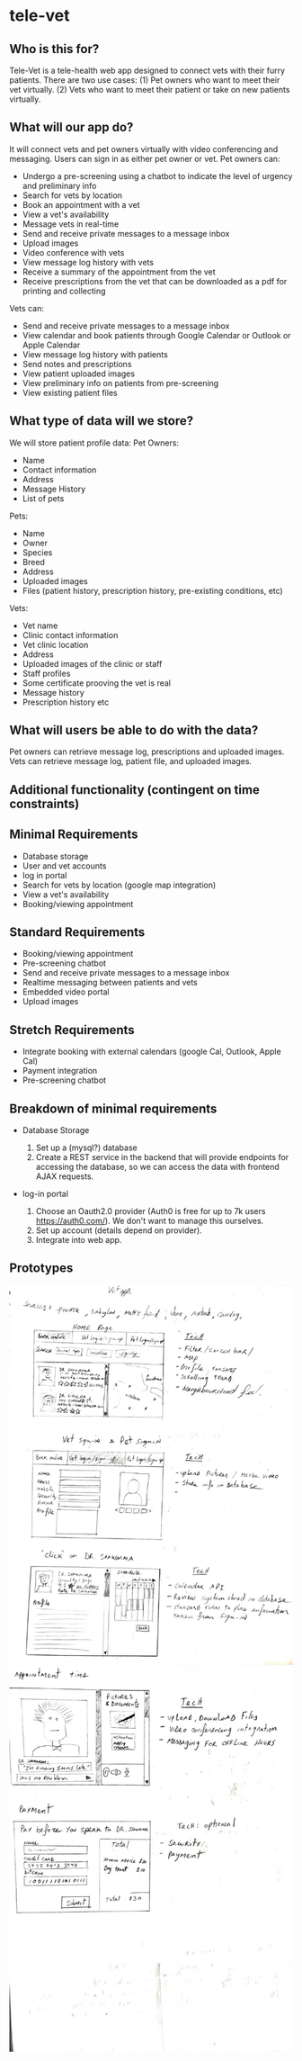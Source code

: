 # tele-vet

## Who is this for?

Tele-Vet is a tele-health web app designed to connect vets with their furry patients. There are two use cases:
(1) Pet owners who want to meet their vet virtually.
(2) Vets who want to meet their patient or take on new patients virtually.

## What will our app do?

It will connect vets and pet owners virtually with video conferencing and messaging. Users can sign in as either pet owner or vet. 
Pet owners can:
- Undergo a pre-screening using a chatbot to indicate the level of urgency and preliminary info
- Search for vets by location
- Book an appointment with a vet
- View a vet's availability
- Message vets in real-time
- Send and receive private messages to a message inbox
- Upload images
- Video conference with vets
- View message log history with vets
- Receive a summary of the appointment from the vet
- Receive prescriptions from the vet that can be downloaded as a pdf for printing and collecting

Vets can:
- Send and receive private messages to a message inbox
- View calendar and book patients through Google Calendar or Outlook or Apple Calendar
- View message log history with patients 
- Send notes and prescriptions
- View patient uploaded images
- View preliminary info on patients from pre-screening
- View existing patient files

## What type of data will we store?

We will store patient profile data: 
Pet Owners:
- Name
- Contact information
- Address
- Message History
- List of pets

Pets:
- Name
- Owner
- Species
- Breed
- Address
- Uploaded images
- Files (patient history, prescription history, pre-existing conditions, etc)

Vets:
- Vet name
- Clinic contact information
- Vet clinic location
- Address
- Uploaded images of the clinic or staff
- Staff profiles
- Some certificate prooving the vet is real
- Message history
- Prescription history etc

## What will users be able to do with the data?

Pet owners can retrieve message log, prescriptions and uploaded images. Vets can retrieve message log, patient file, and uploaded images.

## Additional functionality (contingent on time constraints)

## Minimal Requirements
- Database storage 
- User and vet accounts
- log in portal
- Search for vets by location (google map integration)
- View a vet's availability
- Booking/viewing appointment

## Standard Requirements
- Booking/viewing appointment
- Pre-screening chatbot
- Send and receive private messages to a message inbox
- Realtime messaging between patients and vets
- Embedded video portal
- Upload images

## Stretch Requirements
- Integrate booking with external calendars (google Cal, Outlook, Apple Cal)
- Payment integration
- Pre-screening chatbot

## Breakdown of minimal requirements
- Database Storage
    1. Set up a (mysql?) database
    2. Create a REST service in the backend that will provide endpoints for accessing the database, so we can access the
        data with frontend AJAX requests.

- log-in portal
    1. Choose an Oauth2.0 provider (Auth0 is free for up to 7k users https://auth0.com/). We don't want to manage this ourselves.
    2. Set up account (details depend on provider).
    3. Integrate into web app.

## Prototypes

![initialSketches](sketches.jpg)
![initialSketches2](sketches2.jpg)
